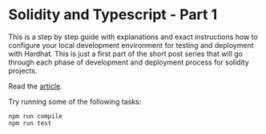 # Solidity and Typescript - Part 1

This is a step by step guide with explanations and exact instructions how to configure your local development environment for testing and deployment with Hardhat. This is just a first part of the short post series that will go through each phase of development and deployment process for solidity projects.

Read the [article](https://www.arch-wizard.app/rexdefuror/solidity-and-typescript-part-1).

Try running some of the following tasks:

```shell
npm run compile
npm run test
```
